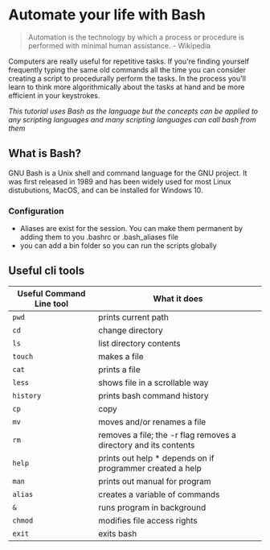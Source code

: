 # Automate your life with Bash

> Automation is the technology by which a process or procedure is performed with minimal human assistance. - Wikipedia

Computers are really useful for repetitive tasks. If you're finding yourself frequently typing the same old  commands all the  time you can consider creating a script to procedurally perform the tasks. In the process you'll learn to think more algorithmically about the tasks at hand and be more efficient in your keystrokes.

*This tutorial uses Bash as the language  but the concepts can be applied to any scripting languages and many scripting languages can call bash from them*

## What is Bash?

GNU Bash is a Unix shell and command language for the GNU project. It was first released in 1989 and has been widely used for most Linux distubutions, MacOS, and can be installed for Windows 10.

### Configuration
- Aliases are exist for the session. You can make them permanent by adding them to you .bashrc or .bash\_aliases file
- you can add a bin folder so you can run the scripts globally

## Useful cli tools

| Useful Command Line tool  | What it does                                                      |
| ------------------------- | -------------                                                      |
| `pwd`                     | prints current path                                                |
| `cd`                      | change directory                                                   |
| `ls`                      | list directory contents                                            |
| `touch`                   | makes a file                                                       |
| `cat`                     | prints a file                                                      |
| `less`                    | shows file in a scrollable way                                     |
| `history`                 | prints bash command history                                        |
| `cp`                      | copy                                                               |
| `mv`                      | moves and/or renames a file                                        |
| `rm`                      | removes a file; the  -r flag removes a directory and its  contents |
| `help`                    | prints out help \* depends on if programmer created a help         |
| `man`                     | prints out manual for program                                      |
| `alias`                   | creates a variable of commands                                     |
| `&`                       | runs program in background                                         |
| `chmod`                   | modifies file access rights                                        |
| `exit`                    | exits bash                                                         |


